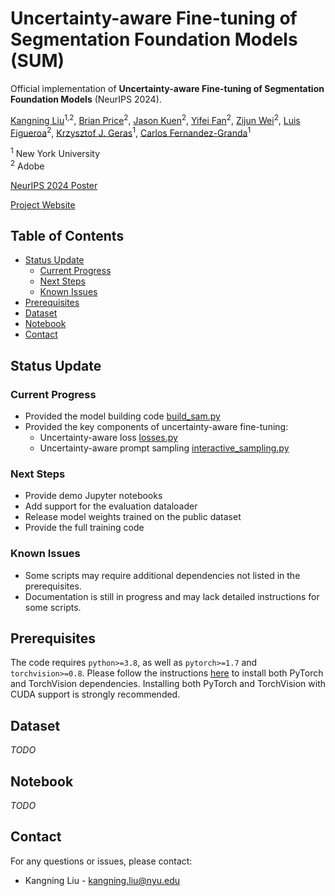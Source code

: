 # Uncertainty-aware Fine-tuning of Segmentation Foundation Models (SUM)


Official implementation of **Uncertainty-aware Fine-tuning of Segmentation Foundation Models** (NeurIPS 2024).

[Kangning Liu](https://kangning-liu.github.io/)<sup>1,2</sup>, [Brian Price](https://research.adobe.com/person/brian-price/)<sup>2</sup>, [Jason Kuen](https://research.adobe.com/person/jason-kuen/)<sup>2</sup>, [Yifei Fan](https://openreview.net/profile?id=~Yifei_Fan1)<sup>2</sup>, [Zijun Wei](https://scholar.google.com/citations?user=8l3bFYYAAAAJ&hl=en)<sup>2</sup>, [Luis Figueroa](https://luisf.me/)<sup>2</sup>, [Krzysztof J. Geras](https://cs.nyu.edu/~kgeras/)<sup>1</sup>, [Carlos Fernandez-Granda](https://math.nyu.edu/~cfgranda/)<sup>1</sup>

<sup>1</sup> New York University  
<sup>2</sup> Adobe 

[NeurIPS 2024 Poster](https://neurips.cc/virtual/2024/poster/93500)

[Project Website](https://kangning-liu.github.io/SUM_website/)

## Table of Contents

- [Status Update](#status-update)
  - [Current Progress](#current-progress)
  - [Next Steps](#next-steps)
  - [Known Issues](#known-issues)
- [Prerequisites](#prerequisites)
- [Dataset](#dataset)
- [Notebook](#notebook)
- [Contact](#contact)



## Status Update

### Current Progress
- Provided the model building code [build_sam.py](build_sam.py)
- Provided the key components of uncertainty-aware fine-tuning: 
    - Uncertainty-aware loss [losses.py](utils%2Flosses.py)
    - Uncertainty-aware prompt sampling [interactive_sampling.py](utils%2Finteractive_sampling.py)

### Next Steps
- Provide demo Jupyter notebooks
- Add support for the evaluation dataloader
- Release model weights trained on the public dataset
- Provide the full training code

### Known Issues
- Some scripts may require additional dependencies not listed in the prerequisites.
- Documentation is still in progress and may lack detailed instructions for some scripts.

## Prerequisites

The code requires `python>=3.8`, as well as `pytorch>=1.7` and `torchvision>=0.8`. Please follow the instructions [here](https://pytorch.org/get-started/locally/) to install both PyTorch and TorchVision dependencies. Installing both PyTorch and TorchVision with CUDA support is strongly recommended.



## Dataset
*TODO*


## Notebook 

*TODO*




## Contact
For any questions or issues, please contact:
- Kangning Liu - [kangning.liu@nyu.edu](mailto:kangning.liu@nyu.edu)







